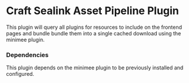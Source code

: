 # Craft Sealink Asset Pipeline Plugin #

This plugin will query all plugins for resources to include on the frontend pages and bundle bundle them into a single cached download using the minimee plugin.

### Dependencies ###

This plugin depends on the minimee plugin to be previously installed and configured.
